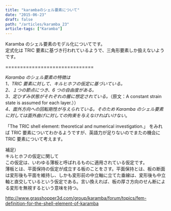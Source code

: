 ```yaml
---
title: "karambaのシェル要素について"
date: "2015-06-23"
draft: false
path: "/articles/karamba_23"
article-tags: ["Karamba"]
---
```


Karamba のシェル要素のモデル化についてです。  
定式化は TRIC 要素に基づき行われているようで、三角形要素しか扱えないようです。

\==============================

_Karamba のシェル要素の特徴は_  
_1、TRIC 要素に対して、キルヒホフの仮定に基づいている。_  
_2、１つの節点につき、6 つの自由度がある。_  
_3、定ひずみ状態がそれぞれの層に想定されている。_（原文：A constant strain state is assumed for each layer.））  
_4、面外方向への回転剛性が与えられている。そのため Karamba のシェル要素に対しては面外曲げに対しての拘束を与えなければいけない_。

「The TRIC shell element: theoretical and numerical investigation.」 をみれば TRIC 要素についてわかるようですが、英語力が足りないのでまたの機会に TRIC 要素について考えます。

補足）  
キルヒホフの仮定に関して  
この仮定は、いわゆる薄板と呼ばれるものに適用されている仮定です。  
薄板とは、平面保持の仮定が成立する板のことをさす。平面保持とは、板の断面は変形後も平面を維持し、しかも変形前の中立軸に立てた垂線は、変形後も中立軸と直交しているという仮定である。言い換えれば、板の厚さ方向のせん断による変形を無視するという意味を持つ。

http://www.grasshopper3d.com/group/karamba/forum/topics/fem-definition-for-the-shell-element-of-karamba
